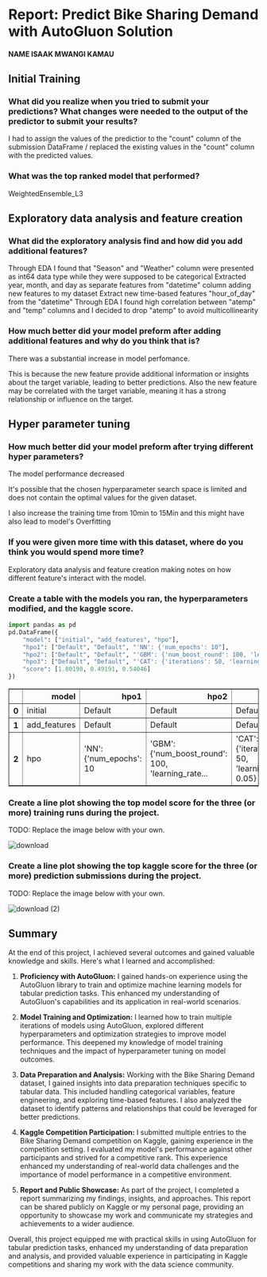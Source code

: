 # Report: Predict Bike Sharing Demand with AutoGluon Solution
#### NAME ISAAK MWANGI KAMAU

## Initial Training
### What did you realize when you tried to submit your predictions? What changes were needed to the output of the predictor to submit your results?
    
I had to assign the values of the predictior to the "count" column of the submission DataFrame / replaced the existing values in the "count" column with the predicted values.

### What was the top ranked model that performed?

WeightedEnsemble_L3

## Exploratory data analysis and feature creation
### What did the exploratory analysis find and how did you add additional features?
    
Through EDA I found that "Season" and "Weather" column were presented as int64 data type while they were supposed to be categorical
Extracted year, month, and day as separate features from "datetime" column adding new features to my dataset
Extract new time-based features "hour_of_day" from the "datetime"
Through EDA I found high correlation between "atemp" and "temp" columns and I decided to drop "atemp" to avoid multicollinearity


### How much better did your model preform after adding additional features and why do you think that is?


There was a substantial increase in model perfomance.

This is because the new feature provide additional information or insights about the target variable, leading to better predictions. Also the new feature may be correlated with the target variable, meaning it has a strong relationship or influence on the target.

## Hyper parameter tuning
### How much better did your model preform after trying different hyper parameters?
    
    
The model performance decreased

It's possible that the chosen hyperparameter search space is limited and does not contain the optimal values for the given dataset.

I also increase the training time from 10min to 15Min and this might have also lead to model's Overfitting

### If you were given more time with this dataset, where do you think you would spend more time?

Exploratory data analysis and feature creation making notes on how different feature's interact with the model.


### Create a table with the models you ran, the hyperparameters modified, and the kaggle score.



```python
import pandas as pd
pd.DataFrame({
    "model": ["initial", "add_features", "hpo"],
    "hpo1": ["Default", "Default", "'NN': {'num_epochs': 10"],
    "hpo2": ["Default", "Default", "'GBM': {'num_boost_round': 100, 'learning_rate': 0.01}"],
    "hpo3": ["Default", "Default", "'CAT': {'iterations': 50, 'learning_rate': 0.05}"],
    "score": [1.80198, 0.49191, 0.54046]
})

```




<div>
<style scoped>
    .dataframe tbody tr th:only-of-type {
        vertical-align: middle;
    }

    .dataframe tbody tr th {
        vertical-align: top;
    }

    .dataframe thead th {
        text-align: right;
    }
</style>
<table border="1" class="dataframe">
  <thead>
    <tr style="text-align: right;">
      <th></th>
      <th>model</th>
      <th>hpo1</th>
      <th>hpo2</th>
      <th>hpo3</th>
      <th>score</th>
    </tr>
  </thead>
  <tbody>
    <tr>
      <th>0</th>
      <td>initial</td>
      <td>Default</td>
      <td>Default</td>
      <td>Default</td>
      <td>1.80198</td>
    </tr>
    <tr>
      <th>1</th>
      <td>add_features</td>
      <td>Default</td>
      <td>Default</td>
      <td>Default</td>
      <td>0.49191</td>
    </tr>
    <tr>
      <th>2</th>
      <td>hpo</td>
      <td>'NN': {'num_epochs': 10</td>
      <td>'GBM': {'num_boost_round': 100, 'learning_rate...</td>
      <td>'CAT': {'iterations': 50, 'learning_rate': 0.05}</td>
      <td>0.54046</td>
    </tr>
  </tbody>
</table>
</div>



### Create a line plot showing the top model score for the three (or more) training runs during the project.

TODO: Replace the image below with your own.


![download](https://github.com/Isaakkamau/Predict_Bike_Sharing_Demand_with_AutoGluon/assets/95031660/bec01c94-27a5-4e60-9add-f3584f299170)



### Create a line plot showing the top kaggle score for the three (or more) prediction submissions during the project.

TODO: Replace the image below with your own.


![download (2)](https://github.com/Isaakkamau/Predict_Bike_Sharing_Demand_with_AutoGluon/assets/95031660/5daf381f-d898-44e7-bcfa-03e79eb1caa8)



## Summary
At the end of this project, I achieved several outcomes and gained valuable knowledge and skills. Here's what I learned and accomplished:

1. __Proficiency with AutoGluon:__
I gained hands-on experience using the AutoGluon library to train and optimize machine learning models for tabular prediction tasks. This enhanced my understanding of AutoGluon's capabilities and its application in real-world scenarios.

2. __Model Training and Optimization:__
I learned how to train multiple iterations of models using AutoGluon, explored different hyperparameters and optimization strategies to improve model performance. This deepened my knowledge of model training techniques and the impact of hyperparameter tuning on model outcomes.

3. __Data Preparation and Analysis:__
Working with the Bike Sharing Demand dataset, I gained insights into data preparation techniques specific to tabular data. This included handling categorical variables, feature engineering, and exploring time-based features. I also analyzed the dataset to identify patterns and relationships that could be leveraged for better predictions.

4. __Kaggle Competition Participation:__
I submitted multiple entries to the Bike Sharing Demand competition on Kaggle, gaining experience in the competition setting. I evaluated my model's performance against other participants and strived for a competitive rank. This experience enhanced my understanding of real-world data challenges and the importance of model performance in a competitive environment.

5. __Report and Public Showcase:__
As part of the project, I completed a report summarizing my findings, insights, and approaches. This report can be shared publicly on Kaggle or my personal page, providing an opportunity to showcase my work and communicate my strategies and achievements to a wider audience.

Overall, this project equipped me with practical skills in using AutoGluon for tabular prediction tasks, enhanced my understanding of data preparation and analysis, and provided valuable experience in participating in Kaggle competitions and sharing my work with the data science community.









```python

```
